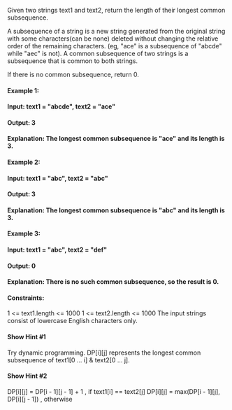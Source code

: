 Given two strings text1 and text2, return the length of their longest common subsequence.

A subsequence of a string is a new string generated from the original string with some characters(can be none) deleted without changing the relative order of the remaining characters. (eg, "ace" is a subsequence of "abcde" while "aec" is not). A common subsequence of two strings is a subsequence that is common to both strings.

If there is no common subsequence, return 0.

#### Example 1:

#### Input: text1 = "abcde", text2 = "ace" 
#### Output: 3  
#### Explanation: The longest common subsequence is "ace" and its length is 3.
#### Example 2:

#### Input: text1 = "abc", text2 = "abc"
#### Output: 3
#### Explanation: The longest common subsequence is "abc" and its length is 3.
#### Example 3:

#### Input: text1 = "abc", text2 = "def"
#### Output: 0
#### Explanation: There is no such common subsequence, so the result is 0.
 
#### Constraints:
1 <= text1.length <= 1000
1 <= text2.length <= 1000
The input strings consist of lowercase English characters only.

#### Show Hint #1
Try dynamic programming. DP[i][j] represents the longest common subsequence of text1[0 ... i] & text2[0 ... j].

#### Show Hint #2
DP[i][j] = DP[i - 1][j - 1] + 1 , if text1[i] == text2[j] DP[i][j] = max(DP[i - 1][j], DP[i][j - 1]) , otherwise
